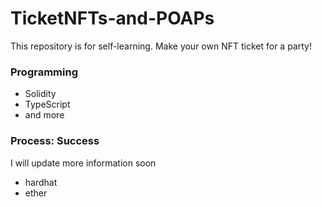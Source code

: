 # TicketNFTs-and-POAPs
This repository is for self-learning.
Make your own NFT ticket for a party!

### Programming
* Solidity
* TypeScript
* and more

### Process: Success

I will update more information soon
* hardhat
* ether

